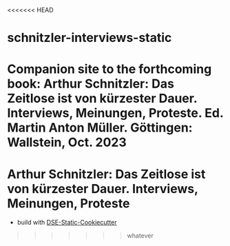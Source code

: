 <<<<<<< HEAD
# schnitzler-interviews-static
Companion site to the forthcoming book: Arthur Schnitzler: Das Zeitlose ist von kürzester Dauer. Interviews, Meinungen, Proteste. Ed. Martin Anton Müller. Göttingen: Wallstein, Oct. 2023
=======
# Arthur Schnitzler: Das Zeitlose ist von kürzester Dauer. Interviews, Meinungen, Proteste


* build with [DSE-Static-Cookiecutter](https://github.com/acdh-oeaw/dse-static-cookiecutter)
>>>>>>> whatever
